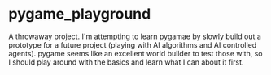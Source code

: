 # pygame_playground

A throwaway project. I'm attempting to learn pygamae by slowly build out a prototype for a future project (playing with AI algorithms and AI controlled agents). pygame seems like an excellent world builder to test those with, so I should play around with the basics and learn what I can about it first.
